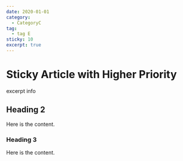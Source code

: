 ```yaml
---
date: 2020-01-01
category:
  - CategoryC
tag:
  - tag E
sticky: 10
excerpt: true
---
```


# Sticky Article with Higher Priority

excerpt info

<!-- more -->

## Heading 2

Here is the content.

### Heading 3

Here is the content.

